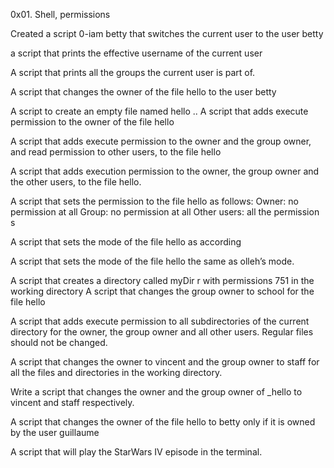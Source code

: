 0x01. Shell, permissions

Created a script 0-iam betty that switches the current user to the user betty

a script that prints the effective username of the current user

A script that prints all the groups the current user is part of.

A script that changes the owner of the file hello to the user betty

A script to create an empty file named hello
..
A script that adds execute permission to the owner of the file hello

A script that adds execute permission to the owner and the group owner, and read permission to other users, to the file hello

A script that adds execution permission to the owner, the group owner and the other users, to the file hello.

A script that sets the permission to the file hello as follows:
Owner: no permission at all
Group: no permission at all
Other users: all the permission s 

A script that sets the mode of the file hello as according

A script that sets the mode of the file hello the same as olleh’s mode.

A script that creates a directory called myDir r with permissions 751 in the working directory 
A script that changes the group owner to school for the file hello

A script that adds execute permission to all subdirectories of the current directory for the owner, the group owner and all other users. Regular files should not be changed.

A script that changes the owner to vincent and the group owner to staff for all the files and directories in the working directory.

Write a script that changes the owner and the group owner of _hello to vincent and staff respectively.

A script that changes the owner of the file hello to betty only if it is owned by the user guillaume

A script that will play the StarWars IV episode in the terminal.
  
